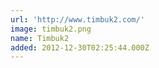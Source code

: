 ```yaml
---
url: 'http://www.timbuk2.com/'
image: timbuk2.png
name: Timbuk2
added: 2012-12-30T02:25:44.000Z
---
```

